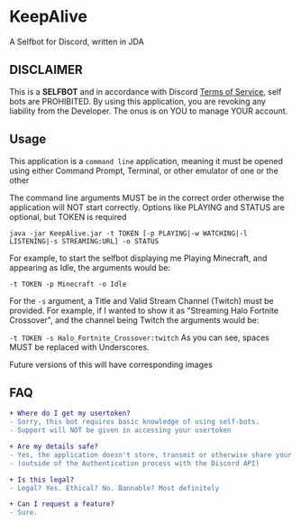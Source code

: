 # KeepAlive
A Selfbot for Discord, written in JDA

## DISCLAIMER
This is a **SELFBOT** and in accordance with Discord [Terms of Service](https://support.discordapp.com/hc/en-us/articles/115002192352-Automated-user-accounts-self-bots-), self bots are PROHIBITED. By using this application, you are revoking any liability from the Developer. The onus is on YOU to manage YOUR account.


## Usage

This application is a `command line` application, meaning it must be opened using either Command Prompt, Terminal, or other emulator of one or the other

The command line arguments MUST be in the correct order otherwise the application will NOT start correctly. Options like PLAYING and STATUS are optional, but TOKEN is required

`java -jar KeepAlive.jar -t TOKEN [-p PLAYING|-w WATCHING|-l LISTENING|-s STREAMING:URL] -o STATUS`

For example, to start the selfbot displaying me Playing Minecraft, and appearing as Idle, the arguments would be:

`-t TOKEN -p Minecraft -o Idle`

For the `-s` argument, a Title and Valid Stream Channel (Twitch) must be provided. For example, if I wanted to show it as "Streaming Halo Fortnite Crossover", and the channel being Twitch the arguments would be:

`-t TOKEN -s Halo_Fortnite_Crossover:twitch`
As you can see, spaces MUST be replaced with Underscores.

Future versions of this will have corresponding images

## FAQ

```diff
+ Where do I get my usertoken?
- Sorry, this bot requires basic knowledge of using self-bots. 
- Support will NOT be given in accessing your usertoken

+ Are my details safe?
- Yes, the application doesn't store, transmit or otherwise share your data 
- (outside of the Authentication process with the Discord API)

+ Is this legal?
- Legal? Yes. Ethical? No. Bannable? Most definitely

+ Can I request a feature?
- Sure.

```
